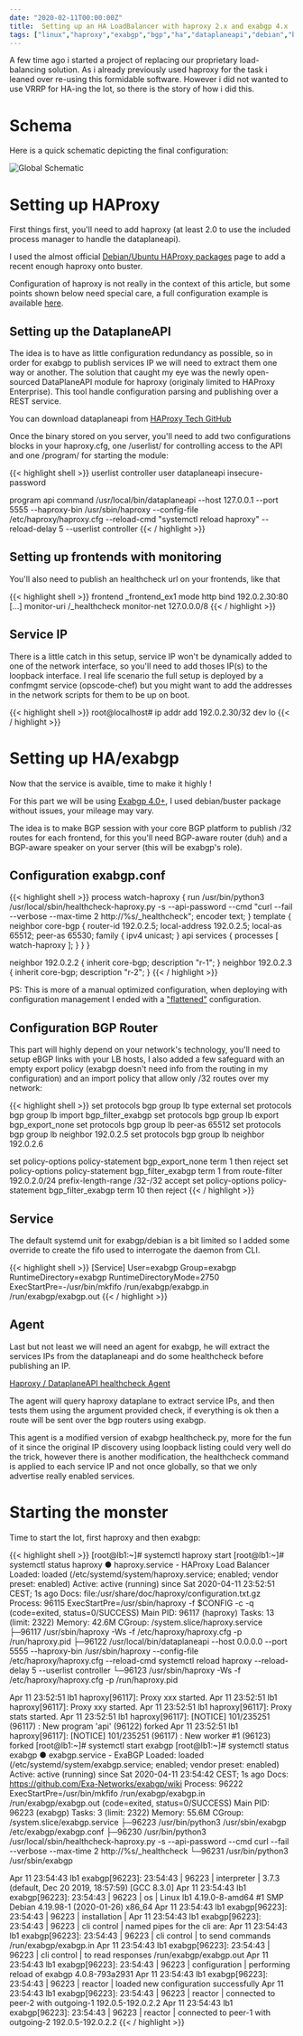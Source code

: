 ```yaml
---
date: "2020-02-11T00:00:00Z"
title:  Setting up an HA LoadBalancer with haproxy 2.x and exabgp 4.x
tags: ["linux","haproxy","exabgp","bgp","ha","dataplaneapi","debian","buster"]
---
```


A few time ago i started a project of replacing our proprietary load-balancing solution. As i already previously used haproxy for the task i leaned over re-using this formidable software.
However i did not wanted to use VRRP for HA-ing the lot, so there is the story of how i did this.

# Schema

Here is a quick schematic depicting the final configuration:

![Global Schematic](global_schematic.png)

# Setting up HAProxy

First things first, you'll need to add haproxy (at least 2.0 to use the included process manager to handle the dataplaneapi).

I used the almost official [Debian/Ubuntu HAProxy packages](https://haproxy.debian.net) page to add a recent enough haproxy onto buster.

Configuration of haproxy is not really in the context of this article, but some points shown below need special care, a full configuration example is available [here](haproxy.cfg).

## Setting up the DataplaneAPI

The idea is to have as little configuration redundancy as possible, so in order for exabgp to publish services IP we will need to extract them one way or another. The solution that caught my eye was the newly open-sourced DataPlaneAPI module for haproxy (originaly limited to HAProxy Enterprise). This tool handle configuration parsing and publishing over a REST service.

You can download dataplaneapi from [HAProxy Tech GitHub](https://github.com/haproxytech/dataplaneapi)

Once the binary stored on you server, you'll need to add two configurations blocks in your haproxy.cfg, one /userlist/ for controlling access to the API and one /program/ for starting the module:

{{< highlight shell >}}
userlist controller
  user dataplaneapi insecure-password <set a password>

program api
  command /usr/local/bin/dataplaneapi --host 127.0.0.1 --port 5555 --haproxy-bin /usr/sbin/haproxy --config-file /etc/haproxy/haproxy.cfg --reload-cmd "systemctl reload haproxy" --reload-delay 5 --userlist controller
{{< / highlight >}}


## Setting up frontends with monitoring

You'll also need to publish an healthcheck url on your frontends, like that

{{< highlight shell >}}
frontend _frontend_ex1
  mode http
  bind 192.0.2.30:80
  [...]
  monitor-uri /_healthcheck
  monitor-net 127.0.0.0/8
{{< / highlight >}}

## Service IP

There is a little catch in this setup, service IP won't be dynamically added to one of the network interface, so you'll need to add thoses IP(s) to the loopback interface. I real life scenario the full setup is deployed by a confmgmt service (opscode-chef) but you might want to add the addresses in the network scripts for them to be up on boot.

{{< highlight shell >}}
root@localhost# ip addr add 192.0.2.30/32 dev lo
{{< / highlight >}}

# Setting up HA/exabgp

Now that the service is avaible, time to make it highly !

For this part we will be using [Exabgp 4.0+](https://github.com/Exa-Networks/exabgp), I used debian/buster package without issues, your mileage may vary.

The idea is to make BGP session with your core BGP platform to publish /32 routes for each frontend, for this you'll need BGP-aware router (duh) and a BGP-aware speaker on your server (this will be exabgp's role).

## Configuration exabgp.conf

{{< highlight shell >}}
process watch-haproxy {
    run /usr/bin/python3 /usr/local/sbin/healthcheck-haproxy.py -s --api-password <set a password> --cmd "curl --fail --verbose --max-time 2 http://%s/_healthcheck";
    encoder text;
}
template {
    neighbor core-bgp {
        router-id 192.0.2.5;
        local-address 192.0.2.5;
        local-as 65512;
        peer-as 65530;
        family {
        	ipv4 unicast;
        }
        api services {
            processes [ watch-haproxy ];
        }
    }
}

neighbor 192.0.2.2 {
    inherit core-bgp;
    description "r-1";
}
neighbor 192.0.2.3 {
    inherit core-bgp;
    description "r-2";
}
{{< / highlight >}}

PS: This is more of a manual optimized configuration, when deploying with configuration management I ended with a ["flattened"](exabgp.conf) configuration.

## Configuration BGP Router

This part will highly depend on your network's technology, you'll need to setup eBGP links with your LB hosts, I also added a few safeguard with an empty export policy (exabgp doesn't need info from the routing in my configuration) and an import policy that allow only /32 routes over my network:

{{< highlight shell >}}
set protocols bgp group lb type external
set protocols bgp group lb import bgp_filter_exabgp
set protocols bgp group lb export bgp_export_none
set protocols bgp group lb peer-as 65512
set protocols bgp group lb neighbor 192.0.2.5
set protocols bgp group lb neighbor 192.0.2.6

set policy-options policy-statement bgp_export_none term 1 then reject
set policy-options policy-statement bgp_filter_exabgp term 1 from route-filter 192.0.2.0/24 prefix-length-range /32-/32 accept
set policy-options policy-statement bgp_filter_exabgp term 10 then reject
{{< / highlight >}}

## Service

The default systemd unit for exabgp/debian is a bit limited so I added some override to create the fifo used to interrogate the daemon from CLI.

{{< highlight shell >}}
[Service]
User=exabgp
Group=exabgp
RuntimeDirectory=exabgp
RuntimeDirectoryMode=2750
ExecStartPre=-/usr/bin/mkfifo /run/exabgp/exabgp.in /run/exabgp/exabgp.out
{{< / highlight >}}

## Agent

Last but not least we will need an agent for exabgp, he will extract the services IPs from the dataplaneapi and do some healthcheck before publishing an IP.

[Haproxy / DataplaneAPI healthcheck Agent](healthcheck-haproxy.py)

The agent will query haproxy dataplane to extract service IPs, and then tests them using the argument provided check, if everything is ok then a route will be sent over the bgp routers using exabgp.

This agent is a modified version of exabgp healthcheck.py, more for the fun of it since the original IP discovery using loopback listing could very well do the trick, however there is another modification, the healthcheck command is applied to each service IP and not once globally, so that we only advertise really enabled services.

# Starting the monster

Time to start the lot, first haproxy and then exabgp:

{{< highlight shell >}}
[root@lb1:~]# systemctl haproxy start
[root@lb1:~]# systemctl status haproxy 
● haproxy.service - HAProxy Load Balancer
   Loaded: loaded (/etc/systemd/system/haproxy.service; enabled; vendor preset: enabled)
   Active: active (running) since Sat 2020-04-11 23:52:51 CEST; 1s ago
     Docs: file:/usr/share/doc/haproxy/configuration.txt.gz
  Process: 96115 ExecStartPre=/usr/sbin/haproxy -f $CONFIG -c -q (code=exited, status=0/SUCCESS)
 Main PID: 96117 (haproxy)
    Tasks: 13 (limit: 2322)
   Memory: 42.6M
   CGroup: /system.slice/haproxy.service
           ├─96117 /usr/sbin/haproxy -Ws -f /etc/haproxy/haproxy.cfg -p /run/haproxy.pid
           ├─96122 /usr/local/bin/dataplaneapi --host 0.0.0.0 --port 5555 --haproxy-bin /usr/sbin/haproxy --config-file /etc/haproxy/haproxy.cfg --reload-cmd systemctl reload haproxy --reload-delay 5 --userlist controller
           └─96123 /usr/sbin/haproxy -Ws -f /etc/haproxy/haproxy.cfg -p /run/haproxy.pid

Apr 11 23:52:51 lb1 haproxy[96117]: Proxy xxx started.
Apr 11 23:52:51 lb1 haproxy[96117]: Proxy xxy started.
Apr 11 23:52:51 lb1 haproxy[96117]: Proxy stats started.
Apr 11 23:52:51 lb1 haproxy[96117]: [NOTICE] 101/235251 (96117) : New program 'api' (96122) forked
Apr 11 23:52:51 lb1 haproxy[96117]: [NOTICE] 101/235251 (96117) : New worker #1 (96123) forked
[root@lb1:~]# systemctl start exabgp
[root@lb1:~]# systemctl status exabgp 
● exabgp.service - ExaBGP
   Loaded: loaded (/etc/systemd/system/exabgp.service; enabled; vendor preset: enabled)
   Active: active (running) since Sat 2020-04-11 23:54:42 CEST; 1s ago
     Docs: https://github.com/Exa-Networks/exabgp/wiki
  Process: 96222 ExecStartPre=/usr/bin/mkfifo /run/exabgp/exabgp.in /run/exabgp/exabgp.out (code=exited, status=0/SUCCESS)
 Main PID: 96223 (exabgp)
    Tasks: 3 (limit: 2322)
   Memory: 55.6M
   CGroup: /system.slice/exabgp.service
           ├─96223 /usr/bin/python3 /usr/sbin/exabgp /etc/exabgp/exabgp.conf
           ├─96230 /usr/bin/python3 /usr/local/sbin/healthcheck-haproxy.py -s --api-password <set a password> --cmd curl --fail --verbose --max-time 2 http://%s/_healthcheck
           └─96231 /usr/bin/python3 /usr/sbin/exabgp

Apr 11 23:54:43 lb1 exabgp[96223]: 23:54:43 | 96223  | interpreter     | 3.7.3 (default, Dec 20 2019, 18:57:59)  [GCC 8.3.0]
Apr 11 23:54:43 lb1 exabgp[96223]: 23:54:43 | 96223  | os              | Linux lb1 4.19.0-8-amd64 #1 SMP Debian 4.19.98-1 (2020-01-26) x86_64
Apr 11 23:54:43 lb1 exabgp[96223]: 23:54:43 | 96223  | installation    |
Apr 11 23:54:43 lb1 exabgp[96223]: 23:54:43 | 96223  | cli control     | named pipes for the cli are:
Apr 11 23:54:43 lb1 exabgp[96223]: 23:54:43 | 96223  | cli control     | to send commands  /run/exabgp/exabgp.in
Apr 11 23:54:43 lb1 exabgp[96223]: 23:54:43 | 96223  | cli control     | to read responses /run/exabgp/exabgp.out
Apr 11 23:54:43 lb1 exabgp[96223]: 23:54:43 | 96223  | configuration   | performing reload of exabgp 4.0.8-793a2931
Apr 11 23:54:43 lb1 exabgp[96223]: 23:54:43 | 96223  | reactor         | loaded new configuration successfully
Apr 11 23:54:43 lb1 exabgp[96223]: 23:54:43 | 96223  | reactor         | connected to peer-2 with outgoing-1 192.0.5-192.0.2.2
Apr 11 23:54:43 lb1 exabgp[96223]: 23:54:43 | 96223  | reactor         | connected to peer-1 with outgoing-2 192.0.5-192.0.2.2
{{< / highlight >}}

